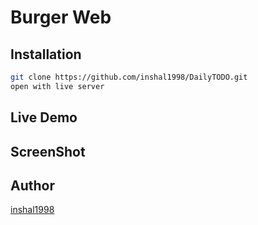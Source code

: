 # Burger Web

## Installation

```bash
git clone https://github.com/inshal1998/DailyTODO.git
open with live server 
```

## Live Demo

## ScreenShot



## Author

[inshal1998](https://github.com/inshal1998)

